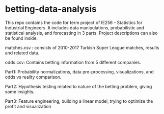 # betting-data-analysis
This repo contains the code for term project of IE256 - Statistics for Industrial Engineers. It includes data manipulations, probabilistic and statistical analysis, and forecasting in 3 parts. Project descriptions can also be found inside.

matches.csv :  consists of 2010-2017 Turkish Super League matches, results and related data.

odds.csv: Contains betting information from 5 different companies.

Part1: Probability normalizations, data pre-processing, visualizations, and odds vs reality comparison. 

Part2: Hypothesis testing related to nature of the betting problem, giving some insights.

Part3: Feature engineering, building a linear model, trying to optimize the profit and visualization
